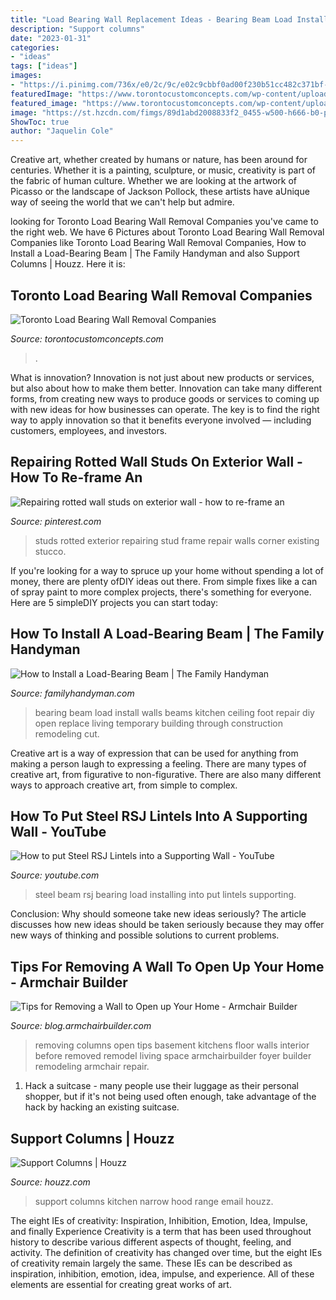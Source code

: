 ```yaml
---
title: "Load Bearing Wall Replacement Ideas - Bearing Beam Load Install Walls Beams Kitchen Ceiling Foot Repair Diy Open Replace Living Temporary Building Through Construction Remodeling Cut"
description: "Support columns"
date: "2023-01-31"
categories:
- "ideas"
tags: ["ideas"]
images:
- "https://i.pinimg.com/736x/e0/2c/9c/e02c9cbbf0ad00f230b51cc482c371bf--wall-stud-house-repair.jpg"
featuredImage: "https://www.torontocustomconcepts.com/wp-content/uploads/2016/12/TorontoLoadBearingWallRemovalBA.jpg"
featured_image: "https://www.torontocustomconcepts.com/wp-content/uploads/2016/12/TorontoLoadBearingWallRemovalBA.jpg"
image: "https://st.hzcdn.com/fimgs/89d1abd2008833f2_0455-w500-h666-b0-p0--contemporary-kitchen.jpg"
ShowToc: true
author: "Jaquelin Cole"
---
```



Creative art, whether created by humans or nature, has been around for centuries. Whether it is a painting, sculpture, or music, creativity is part of the fabric of human culture. Whether we are looking at the artwork of Picasso or the landscape of Jackson Pollock, these artists have aUnique way of seeing the world that we can't help but admire.

	

		
looking for Toronto Load Bearing Wall Removal Companies you've came to the right web. We have 6 Pictures about Toronto Load Bearing Wall Removal Companies like Toronto Load Bearing Wall Removal Companies, How to Install a Load-Bearing Beam | The Family Handyman and also Support Columns | Houzz. Here it is:
		
    
## Toronto Load Bearing Wall Removal Companies

<img loading=lazy src="https://www.torontocustomconcepts.com/wp-content/uploads/2016/12/TorontoLoadBearingWallRemovalBA.jpg" onerror="this.onerror=null;this.src='https://tse4.mm.bing.net/th?id=OIP._q4rg-vdWEVu2MaePw0LowHaDO&amp;pid=15.1';" alt="Toronto Load Bearing Wall Removal Companies">

_Source: torontocustomconcepts.com_

>. 

	

What is innovation?
Innovation is not just about new products or services, but also about how to make them better. Innovation can take many different forms, from creating new ways to produce goods or services to coming up with new ideas for how businesses can operate. The key is to find the right way to apply innovation so that it benefits everyone involved ― including customers, employees, and investors.

    
## Repairing Rotted Wall Studs On Exterior Wall - How To Re-frame An

<img loading=lazy src="https://i.pinimg.com/736x/e0/2c/9c/e02c9cbbf0ad00f230b51cc482c371bf--wall-stud-house-repair.jpg" onerror="this.onerror=null;this.src='https://tse3.mm.bing.net/th?id=OIP.rgGmf2Op58l91E6R8oGEVAHaFh&amp;pid=15.1';" alt="Repairing rotted wall studs on exterior wall - how to re-frame an">

_Source: pinterest.com_

>studs rotted exterior repairing stud frame repair walls corner existing stucco. 

	

If you're looking for a way to spruce up your home without spending a lot of money, there are plenty ofDIY ideas out there. From simple fixes like a can of spray paint to more complex projects, there's something for everyone. Here are 5 simpleDIY projects you can start today:

    
## How To Install A Load-Bearing Beam | The Family Handyman

<img loading=lazy src="https://cdn2.tmbi.com/TFH/Step-By-Step/FH05SEP_REMOVW_16.jpg" onerror="this.onerror=null;this.src='https://tse3.mm.bing.net/th?id=OIP.evasRMYvTfB8-H2n43zaQQAAAA&amp;pid=15.1';" alt="How to Install a Load-Bearing Beam | The Family Handyman">

_Source: familyhandyman.com_

>bearing beam load install walls beams kitchen ceiling foot repair diy open replace living temporary building through construction remodeling cut. 

	

Creative art is a way of expression that can be used for anything from making a person laugh to expressing a feeling. There are many types of creative art, from figurative to non-figurative. There are also many different ways to approach creative art, from simple to complex.

    
## How To Put Steel RSJ Lintels Into A Supporting Wall - YouTube

<img loading=lazy src="http://i1.ytimg.com/vi/KzjBjsfo5Bs/hqdefault.jpg" onerror="this.onerror=null;this.src='https://tse4.mm.bing.net/th?id=OIP.TKQT9IXc5azluoTtQlf5rgHaFj&amp;pid=15.1';" alt="How to put Steel RSJ Lintels into a Supporting Wall - YouTube">

_Source: youtube.com_

>steel beam rsj bearing load installing into put lintels supporting. 

	

Conclusion: Why should someone take new ideas seriously?
The article discusses how new ideas should be taken seriously because they may offer new ways of thinking and possible solutions to current problems.

    
## Tips For Removing A Wall To Open Up Your Home - Armchair Builder

<img loading=lazy src="http://blog.armchairbuilder.com/wp-content/uploads/2012/01/Columns.jpg" onerror="this.onerror=null;this.src='https://tse3.mm.bing.net/th?id=OIP.blv2IEGKgmoPw6Gwffnw-wHaJ4&amp;pid=15.1';" alt="Tips for Removing a Wall to Open up Your Home - Armchair Builder">

_Source: blog.armchairbuilder.com_

>removing columns open tips basement kitchens floor walls interior before removed remodel living space armchairbuilder foyer builder remodeling armchair repair. 

	

1. Hack a suitcase - many people use their luggage as their personal shopper, but if it's not being used often enough, take advantage of the hack by hacking an existing suitcase.

    
## Support Columns | Houzz

<img loading=lazy src="https://st.hzcdn.com/fimgs/89d1abd2008833f2_0455-w500-h666-b0-p0--contemporary-kitchen.jpg" onerror="this.onerror=null;this.src='https://tse4.mm.bing.net/th?id=OIP.kDsgvmC4SMdleS2p9YrZ1AHaJ3&amp;pid=15.1';" alt="Support Columns | Houzz">

_Source: houzz.com_

>support columns kitchen narrow hood range email houzz. 

	

The eight IEs of creativity: Inspiration, Inhibition, Emotion, Idea, Impulse, and finally Experience
Creativity is a term that has been used throughout history to describe various different aspects of thought, feeling, and activity. The definition of creativity has changed over time, but the eight IEs of creativity remain largely the same. These IEs can be described as inspiration, inhibition, emotion, idea, impulse, and experience. All of these elements are essential for creating great works of art.

